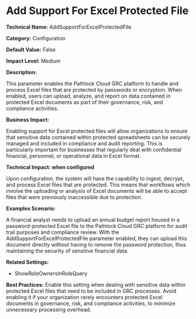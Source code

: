 # Add Support For Excel Protected File

**Technical Name:** AddSupportForExcelProtectedFile

**Category:** Configuration

**Default Value:** False

**Impact Level:** Medium

**Description:**

This parameter enables the Pathlock Cloud GRC platform to handle and process Excel files that are protected by passwords or encryption. When enabled, users can upload, analyze, and report on data contained in protected Excel documents as part of their governance, risk, and compliance activities.

**Business Impact:**

Enabling support for Excel protected files will allow organizations to ensure that sensitive data contained within protected spreadsheets can be securely managed and included in compliance and audit reporting. This is particularly important for businesses that regularly deal with confidential financial, personnel, or operational data in Excel format.

**Technical Impact: when configured**

Upon configuration, the system will have the capability to ingest, decrypt, and process Excel files that are protected. This means that workflows which involve the uploading or analysis of Excel documents will be able to accept files that were previously inaccessible due to protection.

**Examples Scenario:**

A financial analyst needs to upload an annual budget report housed in a password-protected Excel file to the Pathlock Cloud GRC platform for audit trail purposes and compliance review. With the AddSupportForExcelProtectedFile parameter enabled, they can upload this document directly without having to remove the password protection, thus maintaining the security of sensitive financial data.

**Related Settings:**

- ShowRoleOwnersInRoleQuery

**Best Practices:** Enable this setting when dealing with sensitive data within protected Excel files that need to be included in GRC processes. Avoid enabling it if your organization rarely encounters protected Excel documents in governance, risk, and compliance activities, to minimize unnecessary processing overhead.